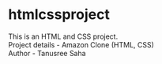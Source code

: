 # htmlcssproject
This is an HTML and CSS project. <br>
Project details - Amazon Clone (HTML, CSS)<br>
Author - Tanusree Saha

